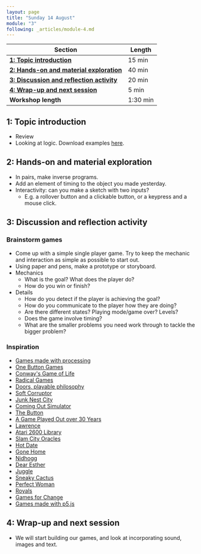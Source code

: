 ```yaml
---
layout: page
title: "Sunday 14 August"
module: "3"
following: _articles/module-4.md
---
```


| **Section**                                                                        | **Length** |
|------------------------------------------------------------------------------------|------------|
| [**1: Topic introduction**](#1-topic-introduction)                                 | 15 min     |
| [**2: Hands-on and material exploration**](#2-hands-on-and-material-exploration)   | 40 min     |
| [**3: Discussion and reflection activity**](#3-discussion-and-reflection-activity) | 20 min     |
| [**4: Wrap-up and next session**](#4-wrap-up-and-next-session)                     | 5 min      |
| **Workshop length**                                                                | 1:30 min   |


## 1: Topic introduction
- Review 
- Looking at logic. Download examples [here](https://github.com/alisay/p5-workshop/raw/master/04_logic/04_logic.zip).

## 2: Hands-on and material exploration

- In pairs, make inverse programs. 
- Add an element of timing to the object you made yesterday.
- Interactivity: can you make a sketch with two inputs? 
    - E.g. a rollover button and a clickable button, or a keypress and a mouse click.

## 3: Discussion and reflection activity

### Brainstorm games
- Come up with a simple single player game. Try to keep the mechanic and interaction as simple as possible to start out. 
- Using paper and pens, make a prototype or storyboard.
- Mechanics
    - What is the goal? What does the player do?
    - How do you win or finish? 
- Details
    - How do you detect if the player is achieving the goal?
    - How do you communicate to the player how they are doing?
    - Are there different states? Playing mode/game over? Levels? 
    - Does the game involve timing?
    - What are the smaller problems you need work through to tackle the bigger problem?
    
### Inspiration
- [Games made with processing](https://openprocessing.org/curation/25/)
- [One Button Games](https://itch.io/games/accessibility-one-button)
- [Conway's Game of Life](https://playgameoflife.com/)
- [Radical Games](http://www.molleindustria.org/)
- [Doors, playable philosophy](https://doors.gua-le-ni.com/)
- [Soft Corruptor](http://cordite.org.au/poetry/game/soft-corruptor/)
- [Junk Nest City](https://everest-pipkin.com/#games/junk.html)
- [Coming Out Simulator](http://ncase.me/cos/)
- [The Button](https://www.theverge.com/2015/6/9/8749897/reddit-april-fools-the-button-experiment-end)
- [A Game Played Out over 30 Years](https://www.stfj.net/index2.php?year=2016&project=art/2016/Talk%20-%20The%2030%20Year%20Game)
- [Lawrence](https://twentycapitalletters.com/Lawrence)
- [Atari 2600 Library](https://archive.org/details/atari_2600_library)
- [Slam City Oracles](https://slamcityoracles.com/)
- [Hot Date](https://georgebatch.itch.io/hot-date)
- [Gone Home](https://gonehome.com/)
- [Nidhogg](https://messhof.com/)
- [Dear Esther](https://www.thechineseroom.co.uk/games/dear-esther)
- [Juggle](http://games.ucla.edu/game/juggle)
- [Sneaky Cactus](http://games.ucla.edu/projects/computer)
- [Perfect Woman](http://games.ucla.edu/game/perfect-woman)
- [Royals](https://ashervo.itch.io/royals)
- [Games for Change](https://www.gamesforchange.org/games/)
- [Games made with p5.js](https://itch.io/games/made-with-p5js)

## 4: Wrap-up and next session
- We will start building our games, and look at incorporating sound, images and text. 
